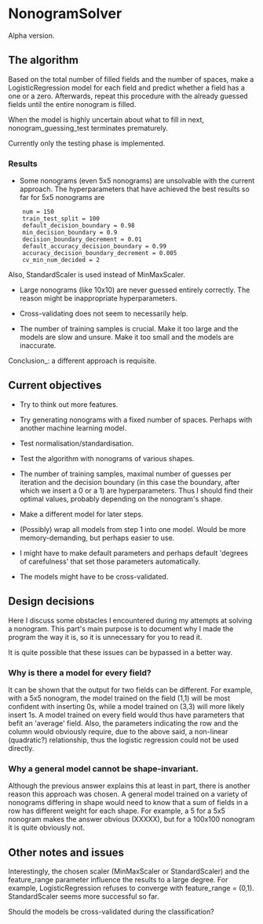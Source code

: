 # NonogramSolver

Alpha version.



## The algorithm
Based on the total number of filled fields and the number of spaces, make a LogisticRegression model for each field and predict whether a field has a one or a zero.
Afterwards, repeat this procedure with the already guessed fields until the entire nonogram is filled.

When the model is highly uncertain about what to fill in next, nonogram_guessing_test terminates prematurely.

Currently only the testing phase is implemented.

### Results
- Some nonograms (even 5x5 nonograms) are unsolvable with the current approach.
The hyperparameters that have achieved the best results so far for 5x5 nonograms are
```
    num = 150
    train_test_split = 100
    default_decision_boundary = 0.98
    min_decision_boundary = 0.9
    decision_boundary_decrement = 0.01
    default_accuracy_decision_boundary = 0.99
    accuracy_decision_boundary_decrement = 0.005
    cv_min_num_decided = 2
```
Also, StandardScaler is used instead of MinMaxScaler.

- Large nonograms (like 10x10) are never guessed entirely correctly. The reason might be inappropriate hyperparameters.

- Cross-validating does not seem to necessarily help.

- The number of training samples is crucial.
Make it too large and the models are slow and unsure.
Make it too small and the models are inaccurate.

Conclusion_: a different approach is requisite.



## Current objectives

- Try to think out more features.

- Try generating nonograms with a fixed number of spaces. Perhaps with another machine learning model.

- Test normalisation/standardisation.

- Test the algorithm with nonograms of various shapes.

- The number of training samples, maximal number of guesses per iteration and the decision boundary (in this case the boundary, after which we insert a 0 or a 1) are hyperparameters. Thus I should find their optimal values, probably depending on the nonogram's shape.

- Make a different model for later steps.

- (Possibly) wrap all models from step 1 into one model. Would be more memory-demanding, but perhaps easier to use.

- I might have to make default parameters and perhaps default 'degrees of carefulness' that set those parameters automatically.

- The models might have to be cross-validated.




## Design decisions
Here I discuss some obstacles I encountered during my attempts at solving a nonogram. This part's main purpose is to document why I made the program the way it is, so it is unnecessary for you to read it.

It is quite possible that these issues can be bypassed in a better way.

### Why is there a model for every field?
It can be shown that the output for two fields can be different. For example, with a 5x5 nonogram, the model trained on the field (1,1) will be most confident with inserting 0s, while a model trained on (3,3) will more likely insert 1s. A model trained on every field would thus have parameters that befit an 'average' field. Also, the parameters indicating the row and the column would obviously require, due to the above said, a non-linear (quadratic?) relationship, thus the logistic regression could not be used directly.

### Why a general model cannot be shape-invariant.
Although the previous answer explains this at least in part, there is another reason this approach was chosen. A general model trained on a variety of nonograms differing in shape would need to know that a sum of fields in a row has different weight for each shape. For example, a 5 for a 5x5 nonogram makes the answer obvious (XXXXX), but for a 100x100 nonogram it is quite obviously not.

## Other notes and issues
Interestingly, the chosen scaler (MinMaxScaler or StandardScaler) and the feature_range parameter influence the results to a large degree. For example, LogisticRegression refuses to converge with feature_range = (0,1).
StandardScaler seems more successful so far.

Should the models be cross-validated during the classification?
